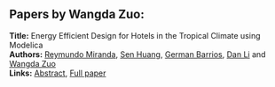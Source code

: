 <h2>Papers by Wangda Zuo:</h2>
<p>
<b>Title:</b> Energy Efficient Design for Hotels in the Tropical Climate using Modelica<br />
<b>Authors:</b> <a href="../authors/author_200.html">Reymundo Miranda</a>, <a href="../authors/author_142.html">Sen Huang</a>, <a href="../authors/author_17.html">German Barrios</a>, <a href="../authors/author_179.html">Dan Li</a> and <a href="../authors/author_345.html">Wangda Zuo</a><br />
<b>Links:</b> <a href="../abstracts/abstract_7.pdf">Abstract</a>, <a href="../submissions/ecp1511871_MirandaHuangBarriosLiZuo.pdf">Full paper</a>
</p>